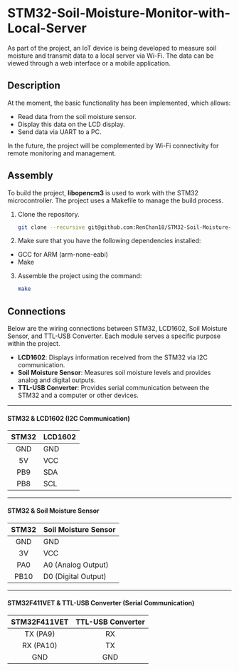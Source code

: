 # STM32-Soil-Moisture-Monitor-with-Local-Server
As part of the project, an IoT device is being developed to measure soil moisture and transmit data to a local server via Wi-Fi. The data can be viewed through a web interface or a mobile application.

## Description

At the moment, the basic functionality has been implemented, which allows:
- Read data from the soil moisture sensor.
- Display this data on the LCD display.
- Send data via UART to a PC.

In the future, the project will be complemented by Wi-Fi connectivity for remote monitoring and management.

## Assembly

To build the project, **libopencm3** is used to work with the STM32 microcontroller. The project uses a Makefile to manage the build process.

1. Clone the repository.
   ```bash
   git clone --recursive git@github.com:RenChan18/STM32-Soil-Moisture-Monitor-with-Local-Server.git
   ```
2. Make sure that you have the following dependencies installed:
- GCC for ARM (arm-none-eabi)
- Make
3. Assemble the project using the command:
   ```bash
   make
   ```

## Connections

Below are the wiring connections between STM32, LCD1602, Soil Moisture Sensor, and TTL-USB Converter. Each module serves a specific purpose within the project.  

- **LCD1602**: Displays information received from the STM32 via I2C communication.  
- **Soil Moisture Sensor**: Measures soil moisture levels and provides analog and digital outputs.  
- **TTL-USB Converter**: Provides serial communication between the STM32 and a computer or other devices.  

---

#### **STM32 & LCD1602 (I2C Communication)**  
| **STM32** | **LCD1602** |
| :-------: | ----------- |
|    GND    | GND         |
|    5V     | VCC         |
|    PB9    | SDA         |
|    PB8    | SCL         |

---

#### **STM32 & Soil Moisture Sensor**  
| **STM32** | **Soil Moisture Sensor** |
| :-------: | --------------- |
|    GND    | GND             |
|    3V     | VCC             |
|    PA0    | A0 (Analog Output) |
|   PB10    | D0 (Digital Output) |

---

#### **STM32F411VET & TTL-USB Converter (Serial Communication)**  
| **STM32F411VET** | **TTL-USB Converter** |
| :--------------: | :-------------------: |
|       TX (PA9)    |          RX           |
|       RX (PA10)   |          TX           |
|       GND         |          GND          |


